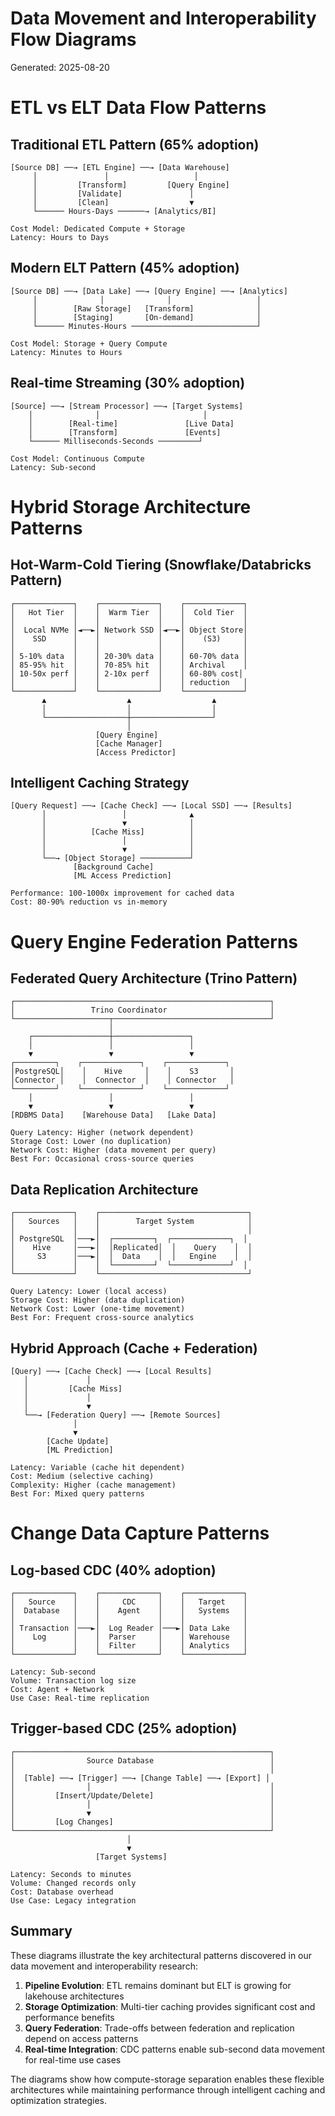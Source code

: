 # Data Movement and Interoperability Flow Diagrams

Generated: 2025-08-20


# ETL vs ELT Data Flow Patterns

## Traditional ETL Pattern (65% adoption)
```
[Source DB] ──→ [ETL Engine] ──→ [Data Warehouse]
     │               │                   │
     │         [Transform]         [Query Engine]
     │         [Validate]               │
     │         [Clean]                  ▼
     └────── Hours-Days ──────→ [Analytics/BI]

Cost Model: Dedicated Compute + Storage
Latency: Hours to Days
```

## Modern ELT Pattern (45% adoption)  
```
[Source DB] ──→ [Data Lake] ──→ [Query Engine] ──→ [Analytics]
     │              │              │                   │
     │        [Raw Storage]   [Transform]              │
     │        [Staging]       [On-demand]              │
     └────── Minutes-Hours ────────────────────────────┘

Cost Model: Storage + Query Compute
Latency: Minutes to Hours
```

## Real-time Streaming (30% adoption)
```
[Source] ──→ [Stream Processor] ──→ [Target Systems]
    │              │                       │
    │        [Real-time]               [Live Data]
    │        [Transform]               [Events]
    └────── Milliseconds-Seconds ─────────┘

Cost Model: Continuous Compute
Latency: Sub-second
```



# Hybrid Storage Architecture Patterns

## Hot-Warm-Cold Tiering (Snowflake/Databricks Pattern)
```
┌─────────────┐    ┌─────────────┐    ┌─────────────┐
│   Hot Tier  │    │  Warm Tier  │    │  Cold Tier  │
│             │    │             │    │             │
│  Local NVMe │◄──►│ Network SSD │◄──►│ Object Store│
│    SSD      │    │             │    │    (S3)     │
│             │    │             │    │             │
│ 5-10% data  │    │ 20-30% data │    │ 60-70% data │
│ 85-95% hit  │    │ 70-85% hit  │    │ Archival    │
│ 10-50x perf │    │ 2-10x perf  │    │ 60-80% cost│
│             │    │             │    │ reduction   │
└─────────────┘    └─────────────┘    └─────────────┘
       ▲                  ▲                  ▲
       │                  │                  │
       └──────────────────┼──────────────────┘
                          │
                   [Query Engine]
                   [Cache Manager]
                   [Access Predictor]
```

## Intelligent Caching Strategy
```
[Query Request] ──→ [Cache Check] ──→ [Local SSD] ──→ [Results]
       │                 │              ▲
       │                 ▼              │
       │          [Cache Miss]          │
       │                 │              │
       │                 ▼              │
       └──→ [Object Storage] ───────────┘
              [Background Cache]
              [ML Access Prediction]

Performance: 100-1000x improvement for cached data
Cost: 80-90% reduction vs in-memory
```



# Query Engine Federation Patterns

## Federated Query Architecture (Trino Pattern)
```
┌─────────────────────────────────────────────────────────┐
│                 Trino Coordinator                       │
└─────────────────────┬───────────────────────────────────┘
                      │
    ┌─────────────────┼─────────────────┐
    │                 │                 │
    ▼                 ▼                 ▼
┌─────────┐    ┌─────────────┐    ┌─────────────┐
│PostgreSQL│    │    Hive     │    │    S3       │
│Connector │    │  Connector  │    │ Connector   │
└─────────┘    └─────────────┘    └─────────────┘
    │                 │                 │
    ▼                 ▼                 ▼
[RDBMS Data]    [Warehouse Data]   [Lake Data]

Query Latency: Higher (network dependent)
Storage Cost: Lower (no duplication) 
Network Cost: Higher (data movement per query)
Best For: Occasional cross-source queries
```

## Data Replication Architecture
```
┌─────────────┐    ┌─────────────────────────────────┐
│   Sources   │    │        Target System            │
│             │    │                                 │
│ PostgreSQL  │───►│  ┌─────────┐  ┌─────────────┐  │
│    Hive     │───►│  │Replicated│  │    Query    │  │
│     S3      │───►│  │  Data    │  │   Engine    │  │
│             │    │  └─────────┘  └─────────────┘  │
└─────────────┘    └─────────────────────────────────┘

Query Latency: Lower (local access)
Storage Cost: Higher (data duplication)
Network Cost: Lower (one-time movement)
Best For: Frequent cross-source analytics
```

## Hybrid Approach (Cache + Federation)
```
[Query] ──→ [Cache Check] ──→ [Local Results]
   │             │
   │         [Cache Miss]
   │             │
   │             ▼
   └──→ [Federation Query] ──→ [Remote Sources]
              │
              ▼
        [Cache Update]
        [ML Prediction]

Latency: Variable (cache hit dependent)
Cost: Medium (selective caching)
Complexity: Higher (cache management)
Best For: Mixed query patterns
```



# Change Data Capture Patterns

## Log-based CDC (40% adoption)
```
┌─────────────┐    ┌─────────────┐    ┌─────────────┐
│   Source    │    │     CDC     │    │   Target    │
│  Database   │    │    Agent    │    │   Systems   │
│             │    │             │    │             │
│ Transaction │───►│  Log Reader │───►│ Data Lake   │
│    Log      │    │  Parser     │    │ Warehouse   │
│             │    │  Filter     │    │ Analytics   │
└─────────────┘    └─────────────┘    └─────────────┘

Latency: Sub-second
Volume: Transaction log size
Cost: Agent + Network
Use Case: Real-time replication
```

## Trigger-based CDC (25% adoption)
```
┌─────────────────────────────────────────────────────────┐
│                Source Database                          │
│                                                         │
│  [Table] ──→ [Trigger] ──→ [Change Table] ──→ [Export] │
│                │                                        │
│         [Insert/Update/Delete]                          │
│                │                                        │
│                ▼                                        │
│         [Log Changes]                                   │
└─────────────────────────────────────────────────────────┘
                          │
                          ▼
                   [Target Systems]

Latency: Seconds to minutes  
Volume: Changed records only
Cost: Database overhead
Use Case: Legacy integration
```


## Summary

These diagrams illustrate the key architectural patterns discovered in our data movement and interoperability research:

1. **Pipeline Evolution**: ETL remains dominant but ELT is growing for lakehouse architectures
2. **Storage Optimization**: Multi-tier caching provides significant cost and performance benefits
3. **Query Federation**: Trade-offs between federation and replication depend on access patterns
4. **Real-time Integration**: CDC patterns enable sub-second data movement for real-time use cases

The diagrams show how compute-storage separation enables these flexible architectures while maintaining performance through intelligent caching and optimization strategies.

